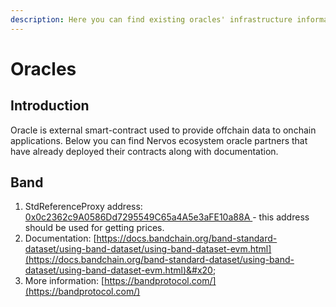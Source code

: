 ```yaml
---
description: Here you can find existing oracles' infrastructure information.
---
```


# Oracles

## Introduction

Oracle is external smart-contract used to provide offchain data to onchain applications. Below you can find Nervos ecosystem oracle partners that have already deployed their contracts along with documentation.

## Band

1. StdReferenceProxy address: [0x0c2362c9A0586Dd7295549C65a4A5e3aFE10a88A ](https://gw-explorer.nervosdao.community/address/0x0c2362c9A0586Dd7295549C65a4A5e3aFE10a88A/transactions)- this address should be used for getting prices.
2. Documentation: [https://docs.bandchain.org/band-standard-dataset/using-band-dataset/using-band-dataset-evm.html](https://docs.bandchain.org/band-standard-dataset/using-band-dataset/using-band-dataset-evm.html)&#x20;
3. More information: [https://bandprotocol.com/](https://bandprotocol.com/)

